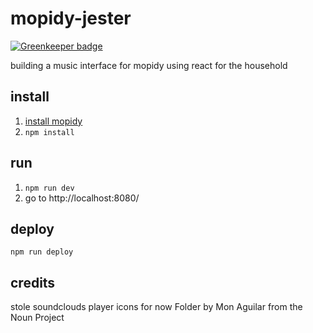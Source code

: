 # mopidy-jester

[![Greenkeeper badge](https://badges.greenkeeper.io/zaccolley/mopidy-jester.svg)](https://greenkeeper.io/)

building a music interface for mopidy using react for the household

## install

1. [install mopidy](http://mopidy.readthedocs.org/en/latest/installation/)
2. `npm install`

## run

1. `npm run dev`
2. go to http://localhost:8080/

## deploy

`npm run deploy`

## credits

stole soundclouds player icons for now
Folder by Mon Aguilar from the Noun Project
